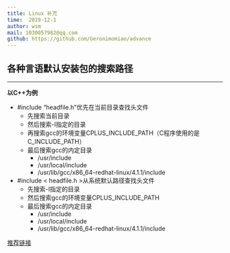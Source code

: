 ```yaml
---
title: Linux 补充
time:  2019-12-1
author: wsm
mail: 1030057982@qq.com
github: https://github.com/Geronimomiao/advance
---
```


## 各种言语默认安装包的搜索路径
****
**以C++为例**
* #include “headfile.h”优先在当前目录查找头文件
	* 先搜索当前目录
	* 然后搜索-I指定的目录
	* 再搜索gcc的环境变量CPLUS_INCLUDE_PATH（C程序使用的是C_INCLUDE_PATH）
	* 最后搜索gcc的内定目录
		* /usr/include
		* /usr/local/include
		* /usr/lib/gcc/x86_64-redhat-linux/4.1.1/include
* #include < headfile.h >从系统默认路径查找头文件
	* 先搜索-I指定的目录
	* 然后搜索gcc的环境变量CPLUS_INCLUDE_PATH
	* 最后搜索gcc的内定目录
		* /usr/include
		* /usr/local/include
		* /usr/lib/gcc/x86_64-redhat-linux/4.1.1/include

[推荐链接](https://blog.csdn.net/crylearner/article/details/17013187)